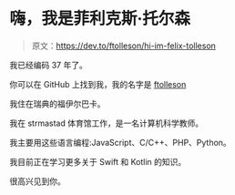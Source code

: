 # 嗨，我是菲利克斯·托尔森

> 原文：<https://dev.to/ftolleson/hi-im-felix-tolleson>

我已经编码 37 年了。

你可以在 GitHub 上找到我，我的名字是 [ftolleson](https://github.com/ftolleson)

我住在瑞典的福伊尔巴卡。

我在 strmastad 体育馆工作，是一名计算机科学教师。

我主要用这些语言编程:JavaScript、C/C++、PHP、Python。

我目前正在学习更多关于 Swift 和 Kotlin 的知识。

很高兴见到你。